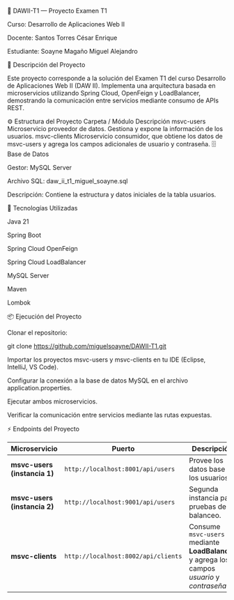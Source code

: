 🧩 DAWII-T1 — Proyecto Examen T1

Curso: Desarrollo de Aplicaciones Web II

Docente: Santos Torres César Enrique

Estudiante: Soayne Magaño Miguel Alejandro

📘 Descripción del Proyecto

Este proyecto corresponde a la solución del Examen T1 del curso Desarrollo de Aplicaciones Web II (DAW II).
Implementa una arquitectura basada en microservicios utilizando Spring Cloud, OpenFeign y LoadBalancer, demostrando la comunicación entre servicios mediante consumo de APIs REST.

⚙️ Estructura del Proyecto
Carpeta / Módulo	Descripción
msvc-users	Microservicio proveedor de datos. Gestiona y expone la información de los usuarios.
msvc-clients	Microservicio consumidor, que obtiene los datos de msvc-users y agrega los campos adicionales de usuario y contraseña.
🗄️ Base de Datos

Gestor: MySQL Server

Archivo SQL: daw_ii_t1_miguel_soayne.sql

Descripción: Contiene la estructura y datos iniciales de la tabla usuarios.

🚀 Tecnologías Utilizadas

Java 21

Spring Boot 

Spring Cloud OpenFeign

Spring Cloud LoadBalancer

MySQL Server

Maven

Lombok

📦 Ejecución del Proyecto

Clonar el repositorio:

git clone https://github.com/miguelsoayne/DAWII-T1.git

Importar los proyectos msvc-users y msvc-clients en tu IDE (Eclipse, IntelliJ, VS Code).

Configurar la conexión a la base de datos MySQL en el archivo application.properties.

Ejecutar ambos microservicios.

Verificar la comunicación entre servicios mediante las rutas expuestas.


⚡ Endpoints del Proyecto

| Microservicio                | Puerto                            | Descripción                                                                                  |
| ---------------------------- | --------------------------------- | -------------------------------------------------------------------------------------------- |
| **msvc-users (instancia 1)** | `http://localhost:8001/api/users` | Provee los datos base de los usuarios.                                                       |
| **msvc-users (instancia 2)** | `http://localhost:9001/api/users` | Segunda instancia para pruebas de balanceo.                                                  |
| **msvc-clients**             | `http://localhost:8002/api/clients` | Consume `msvc-users` mediante **LoadBalancer** y agrega los campos *usuario* y *contraseña*. |
